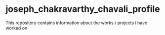 # joseph_chakravarthy_chavali_profile
This repository contains information about the works / projects i have worked on 
